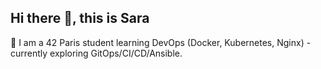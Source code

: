## Hi there 👋, this is Sara

🌱 I am a 42 Paris student learning DevOps (Docker, Kubernetes, Nginx) - currently exploring GitOps/CI/CD/Ansible.
